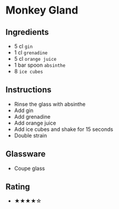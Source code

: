 # Monkey Gland

## Ingredients
- 5 cl `gin`
- 1 cl `grenadine`
- 5 cl `orange juice`
- 1 bar spoon `absinthe`
- 8 `ice cubes`

## Instructions
- Rinse the glass with absinthe
- Add gin
- Add grenadine
- Add orange juice
- Add ice cubes and shake for 15 seconds
- Double strain

## Glassware
- Coupe glass

## Rating
- ★★★★☆